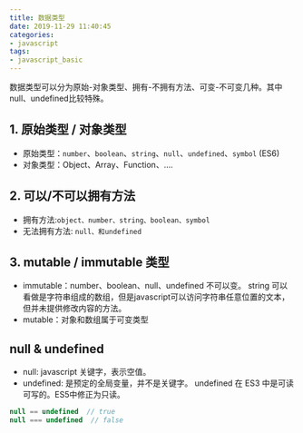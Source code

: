 ```yaml
---
title: 数据类型
date: 2019-11-29 11:40:45
categories:
- javascript
tags:
- javascript_basic
---
```

数据类型可以分为原始-对象类型、拥有-不拥有方法、可变-不可变几种。其中null、undefined比较特殊。

## 1. 原始类型 / 对象类型

- 原始类型：`number`、`boolean`、`string`、`null`、`undefined`、`symbol` (ES6)
- 对象类型：Object、Array、Function、....

## 2. 可以/不可以拥有方法

- 拥有方法:`object、number、string、boolean、symbol`
- 无法拥有方法: `null、和undefined`

## 3. mutable / immutable 类型

- immutable：number、boolean、null、undefined 不可以变。 string 可以看做是字符串组成的数组，但是javascript可以访问字符串任意位置的文本，但并未提供修改内容的方法。
- mutable：对象和数组属于可变类型

## null & undefined

- null: javascript 关键字，表示空值。
- undefined: 是预定的全局变量，并不是关键字。 undefined 在 ES3 中是可读可写的。ES5中修正为只读。

```javascript
null == undefined  // true
null === undefined  // false
```
